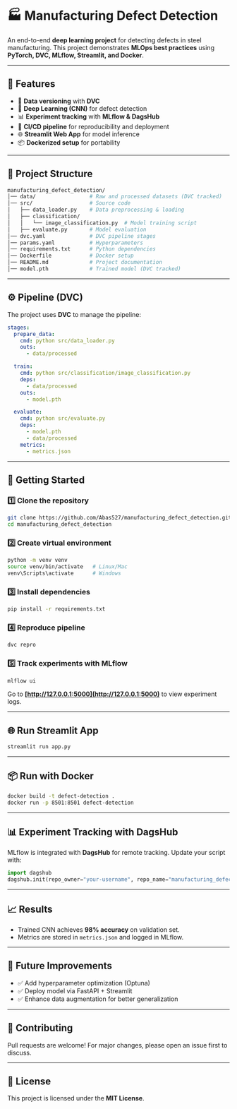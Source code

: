 # 🏭 Manufacturing Defect Detection

An end-to-end **deep learning project** for detecting defects in steel manufacturing.
This project demonstrates **MLOps best practices** using **PyTorch, DVC, MLflow, Streamlit, and Docker**.

---

## 📌 Features

* 🔄 **Data versioning** with **DVC**
* 🧠 **Deep Learning (CNN)** for defect detection
* 📊 **Experiment tracking** with **MLflow & DagsHub**
* 🚀 **CI/CD pipeline** for reproducibility and deployment
* 🌐 **Streamlit Web App** for model inference
* 📦 **Dockerized setup** for portability

---

## 📂 Project Structure

```bash
manufacturing_defect_detection/
│── data/                 # Raw and processed datasets (DVC tracked)
│── src/                  # Source code
│   ├── data_loader.py    # Data preprocessing & loading
│   ├── classification/
│   │   └── image_classification.py  # Model training script
│   ├── evaluate.py       # Model evaluation
│── dvc.yaml              # DVC pipeline stages
│── params.yaml           # Hyperparameters
│── requirements.txt      # Python dependencies
│── Dockerfile            # Docker setup
│── README.md             # Project documentation
│── model.pth             # Trained model (DVC tracked)
```

---

## ⚙️ Pipeline (DVC)

The project uses **DVC** to manage the pipeline:

```yaml
stages:
  prepare_data:
    cmd: python src/data_loader.py
    outs:
      - data/processed

  train:
    cmd: python src/classification/image_classification.py
    deps:
      - data/processed
    outs:
      - model.pth

  evaluate:
    cmd: python src/evaluate.py
    deps:
      - model.pth
      - data/processed
    metrics:
      - metrics.json
```

---

## 🚀 Getting Started

### 1️⃣ Clone the repository

```bash
git clone https://github.com/Abas527/manufacturing_defect_detection.git
cd manufacturing_defect_detection
```

### 2️⃣ Create virtual environment

```bash
python -m venv venv
source venv/bin/activate   # Linux/Mac
venv\Scripts\activate      # Windows
```

### 3️⃣ Install dependencies

```bash
pip install -r requirements.txt
```

### 4️⃣ Reproduce pipeline

```bash
dvc repro
```

### 5️⃣ Track experiments with MLflow

```bash
mlflow ui
```

Go to **[http://127.0.0.1:5000](http://127.0.0.1:5000)** to view experiment logs.

---

## 🌐 Run Streamlit App

```bash
streamlit run app.py
```

---

## 📦 Run with Docker

```bash
docker build -t defect-detection .
docker run -p 8501:8501 defect-detection
```

---

## 📊 Experiment Tracking with DagsHub

MLflow is integrated with **DagsHub** for remote tracking.
Update your script with:

```python
import dagshub
dagshub.init(repo_owner="your-username", repo_name="manufacturing_defect_detection", mlflow=True)
```

---

## 📈 Results

* Trained CNN achieves **98% accuracy** on validation set.
* Metrics are stored in `metrics.json` and logged in MLflow.

---

## 🔮 Future Improvements

* ✅ Add hyperparameter optimization (Optuna)
* ✅ Deploy model via FastAPI + Streamlit
* ✅ Enhance data augmentation for better generalization

---

## 🤝 Contributing

Pull requests are welcome! For major changes, please open an issue first to discuss.

---

## 📜 License

This project is licensed under the **MIT License**.
